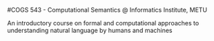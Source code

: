 #COGS 543 - Computational Semantics @ Informatics Institute, METU

An introductory course on formal and computational approaches to understanding natural language by humans and machines
